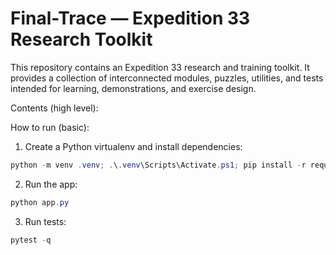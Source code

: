 # Final-Trace — Expedition 33 Research Toolkit

This repository contains an Expedition 33 research and training toolkit. It provides a collection of interconnected modules, puzzles, utilities, and tests intended for learning, demonstrations, and exercise design.


Contents (high level):

How to run (basic):

1. Create a Python virtualenv and install dependencies:

```powershell
python -m venv .venv; .\.venv\Scripts\Activate.ps1; pip install -r requirements.txt
```

2. Run the app:

```powershell
python app.py
```

3. Run tests:

```powershell
pytest -q
```

